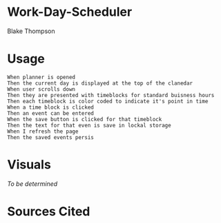 # Work-Day-Scheduler

Blake Thompson


# Usage
```
When planner is opened
Then the current day is displayed at the top of the clanedar
When user scrolls down
Then they are presented with timeblocks for standard buisness hours
Then each timeblock is color coded to indicate it's point in time
When a time block is clicked
Then an event can be entered
When the save button is clicked for that timeblock
Then the text for that even is save in lockal storage
When I refresh the page
Then the saved events persis
```

# Visuals

_To be determined_

# Sources Cited

